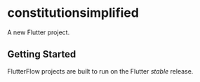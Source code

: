 # constitutionsimplified

A new Flutter project.

## Getting Started

FlutterFlow projects are built to run on the Flutter _stable_ release.
